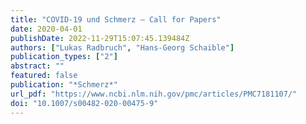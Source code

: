 ```yaml
---
title: "COVID-19 und Schmerz – Call for Papers"
date: 2020-04-01
publishDate: 2022-11-29T15:07:45.139484Z
authors: ["Lukas Radbruch", "Hans-Georg Schaible"]
publication_types: ["2"]
abstract: ""
featured: false
publication: "*Schmerz*"
url_pdf: "https://www.ncbi.nlm.nih.gov/pmc/articles/PMC7181107/"
doi: "10.1007/s00482-020-00475-9"
---
```


